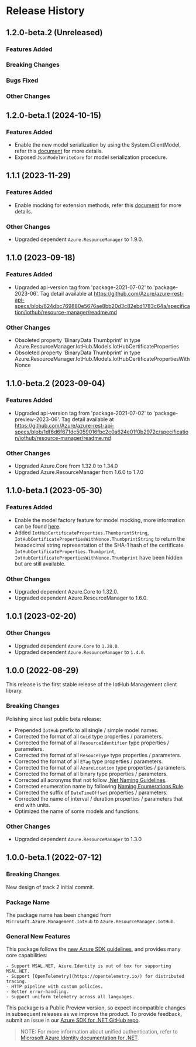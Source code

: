 # Release History

## 1.2.0-beta.2 (Unreleased)

### Features Added

### Breaking Changes

### Bugs Fixed

### Other Changes

## 1.2.0-beta.1 (2024-10-15)

### Features Added

- Enable the new model serialization by using the System.ClientModel, refer this [document](https://aka.ms/azsdk/net/mrw) for more details.
- Exposed `JsonModelWriteCore` for model serialization procedure.

## 1.1.1 (2023-11-29)

### Features Added

- Enable mocking for extension methods, refer this [document](https://aka.ms/azsdk/net/mocking) for more details.

### Other Changes

- Upgraded dependent `Azure.ResourceManager` to 1.9.0.

## 1.1.0 (2023-09-18)

### Features Added

- Upgraded api-version tag from 'package-2021-07-02' to 'package-2023-06'. Tag detail available at https://github.com/Azure/azure-rest-api-specs/blob/624dbc769880e5676ae8bb20d3c82ebd1783c64a/specification/iothub/resource-manager/readme.md

### Other Changes

- Obsoleted property 'BinaryData Thumbprint' in type Azure.ResourceManager.IotHub.Models.IotHubCertificateProperties
- Obsoleted property 'BinaryData Thumbprint' in type Azure.ResourceManager.IotHub.Models.IotHubCertificatePropertiesWithNonce

## 1.1.0-beta.2 (2023-09-04)

### Features Added

- Upgraded api-version tag from 'package-2021-07-02' to 'package-preview-2023-06'. Tag detail available at https://github.com/Azure/azure-rest-api-specs/blob/1df6d6f671dc5059016fbc2c0a624e01f0b2972c/specification/iothub/resource-manager/readme.md

### Other Changes

- Upgraded Azure.Core from 1.32.0 to 1.34.0
- Upgraded Azure.ResourceManager from 1.6.0 to 1.7.0

## 1.1.0-beta.1 (2023-05-30)

### Features Added

- Enable the model factory feature for model mocking, more information can be found [here](https://azure.github.io/azure-sdk/dotnet_introduction.html#dotnet-mocking-factory-builder).
- Added `IotHubCertificateProperties.ThumbprintString`, `IotHubCertificatePropertiesWithNonce.ThumbprintString` to return the hexadecimal string representation of the SHA-1 hash of the certificate.
  `IotHubCertificateProperties.Thumbprint`, `IotHubCertificatePropertiesWithNonce.Thumbprint` have been hidden but are still available.

### Other Changes

- Upgraded dependent Azure.Core to 1.32.0.
- Upgraded dependent Azure.ResourceManager to 1.6.0.

## 1.0.1 (2023-02-20)

### Other Changes

- Upgraded dependent `Azure.Core` to `1.28.0`.
- Upgraded dependent `Azure.ResourceManager` to `1.4.0`.

## 1.0.0 (2022-08-29)

This release is the first stable release of the IotHub Management client library.

### Breaking Changes

Polishing since last public beta release:
- Prepended `IotHub` prefix to all single / simple model names.
- Corrected the format of all `Guid` type properties / parameters.
- Corrected the format of all `ResourceIdentifier` type properties / parameters.
- Corrected the format of all `ResouceType` type properties / parameters.
- Corrected the format of all `ETag` type properties / parameters.
- Corrected the format of all `AzureLocation` type properties / parameters.
- Corrected the format of all binary type properties / parameters.
- Corrected all acronyms that not follow [.Net Naming Guidelines](https://docs.microsoft.com/dotnet/standard/design-guidelines/naming-guidelines).
- Corrected enumeration name by following [Naming Enumerations Rule](https://docs.microsoft.com/dotnet/standard/design-guidelines/names-of-classes-structs-and-interfaces#naming-enumerations).
- Corrected the suffix of `DateTimeOffset` properties / parameters.
- Corrected the name of interval / duration properties / parameters that end with units.
- Optimized the name of some models and functions.

### Other Changes

- Upgraded dependent `Azure.ResourceManager` to 1.3.0

## 1.0.0-beta.1 (2022-07-12)

### Breaking Changes

New design of track 2 initial commit.

### Package Name

The package name has been changed from `Microsoft.Azure.Management.IotHub` to `Azure.ResourceManager.IotHub`.

### General New Features

This package follows the [new Azure SDK guidelines](https://azure.github.io/azure-sdk/general_introduction.html), and provides many core capabilities:

    - Support MSAL.NET, Azure.Identity is out of box for supporting MSAL.NET.
    - Support [OpenTelemetry](https://opentelemetry.io/) for distributed tracing.
    - HTTP pipeline with custom policies.
    - Better error-handling.
    - Support uniform telemetry across all languages.

This package is a Public Preview version, so expect incompatible changes in subsequent releases as we improve the product. To provide feedback, submit an issue in our [Azure SDK for .NET GitHub repo](https://github.com/Azure/azure-sdk-for-net/issues).

> NOTE: For more information about unified authentication, refer to [Microsoft Azure Identity documentation for .NET](https://docs.microsoft.com//dotnet/api/overview/azure/identity-readme?view=azure-dotnet).
